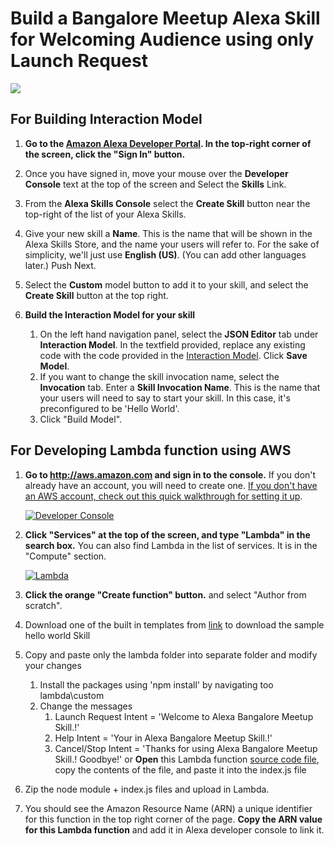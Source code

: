 # Build a Bangalore Meetup Alexa Skill for Welcoming Audience using only Launch Request
<img src="https://m.media-amazon.com/images/G/01/mobile-apps/dex/alexa/alexa-skills-kit/tutorials/quiz-game/header._TTH_.png" />

## For Building Interaction Model
1.  **Go to the [Amazon Alexa Developer Portal](http://developer.amazon.com/alexa?&sc_category=Owned&sc_channel=RD&sc_campaign=Evangelism2018&sc_publisher=github&sc_content=Survey&sc_detail=hello-world-nodejs-V2_GUI-1&sc_funnel=Convert&sc_country=WW&sc_medium=Owned_RD_Evangelism2018_github_Survey_hello-world-nodejs-V2_GUI-1_Convert_WW_beginnersdevs&sc_segment=beginnersdevs).  In the top-right corner of the screen, click the "Sign In" button.**

2.  Once you have signed in, move your mouse over the **Developer Console** text at the top of the screen and Select the **Skills** Link.

3.  From the **Alexa Skills Console** select the **Create Skill** button near the top-right of the list of your Alexa Skills.

4. Give your new skill a **Name**. This is the name that will be shown in the Alexa Skills Store, and the name your users will refer to.  For the sake of simplicity, we'll just use **English (US)**.  (You can add other languages later.)  Push Next.

5. Select the **Custom** model button to add it to your skill, and select the **Create Skill** button at the top right.

6. **Build the Interaction Model for your skill**
    1. On the left hand navigation panel, select the **JSON Editor** tab under **Interaction Model**. In the textfield provided, replace any existing code with the code provided in the [Interaction Model](./models/en-US.json).  Click **Save Model**.
    2. If you want to change the skill invocation name, select the **Invocation** tab. Enter a **Skill Invocation Name**. This is the name that your users will need to say to start your skill.  In this case, it's preconfigured to be 'Hello World'.
    3. Click "Build Model".

## For Developing Lambda function using AWS
1.  **Go to http://aws.amazon.com and sign in to the console.** If you don't already have an account, you will need to create one.  [If you don't have an AWS account, check out this quick walkthrough for setting it up](https://github.com/alexa/alexa-cookbook/tree/master/aws/set-up-aws.md).

    [![Developer Console](https://m.media-amazon.com/images/G/01/mobile-apps/dex/alexa/alexa-skills-kit/tutorials/general/2-1-sign-in-to-the-console._TTH_.png)](https://console.aws.amazon.com/console/home)

2.  **Click "Services" at the top of the screen, and type "Lambda" in the search box.**  You can also find Lambda in the list of services.  It is in the "Compute" section.

    [![Lambda](https://m.media-amazon.com/images/G/01/mobile-apps/dex/alexa/alexa-skills-kit/tutorials/general/2-2-services-lambda._TTH_.png)](https://console.aws.amazon.com/lambda/home)

3. **Click the orange "Create function" button.** and select "Author from scratch".

4. Download one of the built in templates from [link](https://github.com/alexa/skill-sample-nodejs-hello-world) to download the sample hello world Skill
	
5. Copy and paste only the lambda folder into separate folder and modify your changes
    1. Install the packages using 'npm install' by navigating too lambda\custom
    2. Change the messages
        1. Launch Request Intent = 'Welcome to Alexa Bangalore Meetup Skill.!'
        2. Help Intent = 'Your in Alexa Bangalore Meetup Skill.!'
        3. Cancel/Stop Intent = 'Thanks for using Alexa Bangalore Meetup Skill.! Goodbye!'
 or **Open** this Lambda function [source code file](./lambda/custom/index.js), copy the contents of the file, and paste it into the index.js file
6. Zip the node module + index.js files and upload in Lambda.
7. You should see the Amazon Resource Name (ARN) a unique identifier for this function in the top right corner of the page. **Copy the ARN value for this Lambda function** and add it in Alexa developer console to link it.
